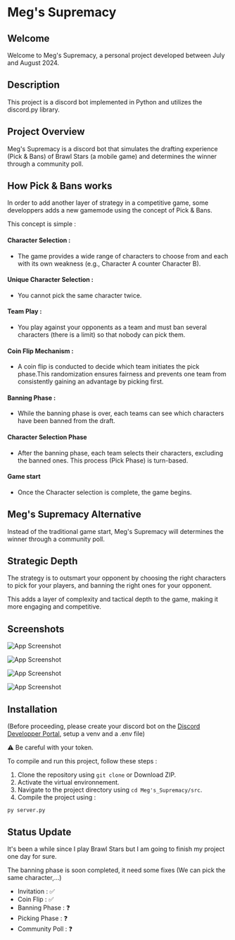 
# Meg's Supremacy

## Welcome
Welcome to Meg's Supremacy, a personal project developed between July and August 2024.

## Description
This project is a discord bot implemented in Python and utilizes the discord.py library.

## Project Overview

Meg's Supremacy is a discord bot that simulates the drafting experience (Pick & Bans) of Brawl Stars (a mobile game) and determines the winner through a community poll.

## How Pick & Bans works

In order to add another layer of strategy in a competitive game, some developpers adds a new gamemode using the concept of Pick & Bans.

This concept is simple :

#### Character Selection :

- The game provides a wide range of characters to choose from and each with its own weakness (e.g., Character A counter Character B).

#### Unique Character Selection :

- You cannot pick the same character twice.

#### Team Play : 

- You play against your opponents as a team and must ban several characters (there is a limit) so that nobody can pick them.

#### Coin Flip Mechanism : 

- A coin flip is conducted to decide which team initiates the pick phase.This randomization ensures fairness and prevents one team from consistently gaining an advantage by picking first.

#### Banning Phase : 

- While the banning phase is over, each teams can see which characters have been banned from the draft.

#### Character Selection Phase

- After the banning phase, each team selects their characters, excluding the banned ones. This process (Pick Phase) is turn-based.

#### Game start

- Once the Character selection is complete, the game begins.

## Meg's Supremacy Alternative

Instead of the traditional game start, Meg's Supremacy will determines the winner through a community poll.

## Strategic Depth

The strategy is to outsmart your opponent by choosing the right characters to pick for your players, and banning the right ones for your opponent. 

This adds a layer of complexity and tactical depth to the game, making it more engaging and competitive.


## Screenshots

![App Screenshot](https://i.ibb.co/ZTJ4H7F/image.png)

![App Screenshot](https://i.ibb.co/QQQMqKF/image1.png)

![App Screenshot](https://i.ibb.co/mtxJ516/image3.png)

![App Screenshot](https://i.ibb.co/QjqWxjW/image4.png)

## Installation
(Before proceeding, please create your discord bot on the [Discord Developper Portal](https://discord.com/developers/applications), setup a venv and a .env file)

⚠️ Be careful with your token. 

To compile and run this project, follow these steps :
1. Clone the repository using `git clone` or Download ZIP.
2. Activate the virtual environnement.
2. Navigate to the project directory using `cd Meg's_Supremacy/src`.
3. Compile the project using :

```
py server.py 
```

## Status Update

It's been a while since I play Brawl Stars but I am going to finish my project one day for sure.

The banning phase is soon completed, it need some fixes (We can pick the same character,...)

- Invitation : ✅
- Coin Flip : ✅
- Banning Phase : ❓
- Picking Phase : ❓
- Community Poll : ❓
